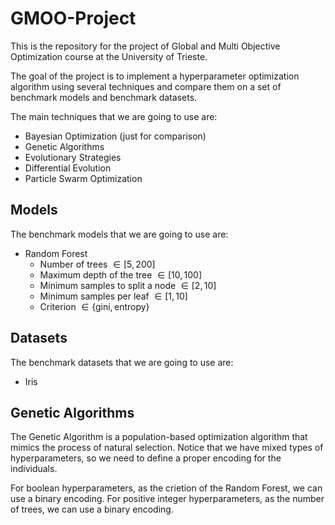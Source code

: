 # GMOO-Project

This is the repository for the project of Global and Multi Objective Optimization course at the University of Trieste. 

The goal of the project is to implement a hyperparameter optimization algorithm using several techniques and compare them on a set of benchmark models and benchmark datasets.

The main techniques that we are going to use are:
- Bayesian Optimization (just for comparison)
- Genetic Algorithms
- Evolutionary Strategies
- Differential Evolution
- Particle Swarm Optimization


## Models

The benchmark models that we are going to use are:
- Random Forest
  - Number of trees $\in [5, 200]$
  - Maximum depth of the tree $\in [10, 100]$
  - Minimum samples to split a node $\in [2, 10]$
  - Minimum samples per leaf $\in [1, 10]$
  - Criterion $\in \{\text{gini}, \text{entropy}\}$

## Datasets

The benchmark datasets that we are going to use are:
- Iris


## Genetic Algorithms

The Genetic Algorithm is a population-based optimization algorithm that mimics the process of natural selection. Notice that we have mixed types of hyperparameters, so we need to define a proper encoding for the individuals.

For boolean hyperparameters, as the crietion of the Random Forest, we can use a binary encoding. For positive integer hyperparameters, as the number of trees, we can use a binary encoding. 
